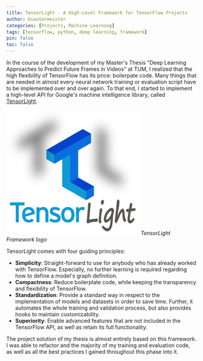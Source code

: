 ```yaml
---
title: TensorLight - A High-Level Framework for TensorFlow Projects
author: bsautermeister
categories: [Projects, Machine Learning]
tags: [tensorflow, python, deep learning, framework]
pin: false
toc: false
---
```


In the course of the development of my Master's Thesis "Deep Learning Approaches to Predict Future Frames in Videos" at TUM,
I realized that the high flexibility of TensorFlow has its price: boilerpate code.
Many things that are needed in almost every neural network training or evaluation script have to be implemented
over and over again. To that end, I started to implement a high-level API for Google's machine intelligence library,
called [TensorLight](https://github.com/b3nk4n/tensorlight).

![TensorLight](/assets/img/posts/2016/tensorlight.png)
_TensorLight Framework logo_

TensorLight comes with four guiding principles:
- **Simplicity**: Straight-forward to use for anybody who has already worked with TensorFlow. Especially,
  no further learning is required regarding how to define a model's graph definition.
- **Compactness**: Reduce boilerplate code, while keeping the transparency and flexibility of TensorFlow.
- **Standardization**: Provide a standard way in respect to the implementation of models and datasets in order to save time.
  Further, it automates the whole training and validation process, but also provides hooks to maintain customizability.
- **Superiority**: Enable advanced features that are not included in the TensorFlow API, as well as retain its full functionality.

The project solution of my thesis is almost entirely based on this framework. I was able to refactor and the majority of my
training and evaluation code, as well as all the best practices I gained throughout this phase into it.
